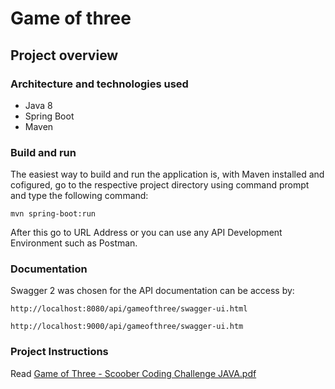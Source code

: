 # Game of three


## Project overview

### Architecture and technologies used

- Java 8
- Spring Boot
- Maven

### Build and run

The easiest way to build and run the application is, with Maven installed and cofigured, go to the respective project directory using command prompt and type 
the following command:

```shellscript
mvn spring-boot:run
```

After this go to URL Address or you can use any API Development Environment such as Postman.


### Documentation

Swagger 2 was chosen for the API documentation can be access by:

```url service one
http://localhost:8080/api/gameofthree/swagger-ui.html
```

```url service otwo
http://localhost:9000/api/gameofthree/swagger-ui.htm
```

### Project Instructions

Read [Game of Three - Scoober Coding Challenge JAVA.pdf](Game%20of%20Three%20-%20Scoober%20Coding%20Challenge%20JAVA.pdf)

